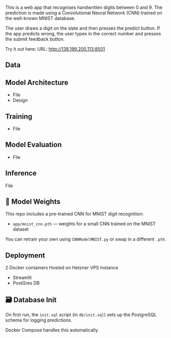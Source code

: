 
This is a web app that recognises handwritten digits between 0 and 9.  The prediction is made using a Convolutional Neural Network (CNN) trained on the well-known MNIST database.

The user draws a digit on the slate and then presses the predict button.  If the app predicts wrong, the user types in the correct number and presses the submit feedback button.

Try it out here: URL: http://138.199.200.113:8501



## Data


## Model Architecture
 - File
- Design

## Training
 - File
## Model Evaluation
 - File

## Inference
File

## 🧠 Model Weights

This repo includes a pre-trained CNN for MNIST digit recognition:

- `app/mnist_cnn.pth` — weights for a small CNN trained on the MNIST dataset

You can retrain your own using `CNNModelMNIST.py` or swap in a different `.pth`.

## Deployment
  2 Docker containers
  Hosted on Hetzner VPS Instance
 - Streamlit
 - PostGres DB

## 🗃️ Database Init

On first run, the `init.sql` script (in `db/init.sql`) sets up the PostgreSQL schema for logging predictions.

Docker Compose handles this automatically.
